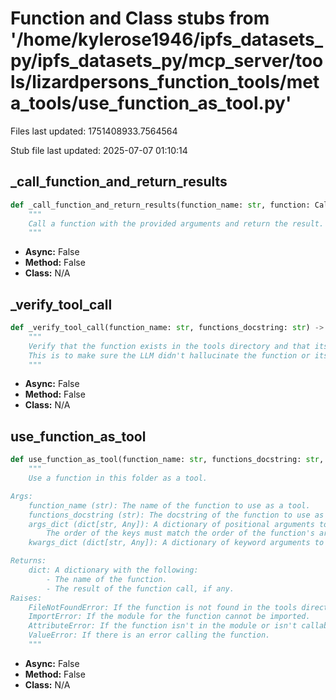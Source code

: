 # Function and Class stubs from '/home/kylerose1946/ipfs_datasets_py/ipfs_datasets_py/mcp_server/tools/lizardpersons_function_tools/meta_tools/use_function_as_tool.py'

Files last updated: 1751408933.7564564

Stub file last updated: 2025-07-07 01:10:14

## _call_function_and_return_results

```python
def _call_function_and_return_results(function_name: str, function: Callable, args_dict: dict[str, Any] = None, kwargs_dict: dict[str, Any] = None) -> dict[str, Any]:
    """
    Call a function with the provided arguments and return the result.
    """
```
* **Async:** False
* **Method:** False
* **Class:** N/A

## _verify_tool_call

```python
def _verify_tool_call(function_name: str, functions_docstring: str) -> None:
    """
    Verify that the function exists in the tools directory and that its docstring matches the provided docstring.
    This is to make sure the LLM didn't hallucinate the function or its docstring.
    """
```
* **Async:** False
* **Method:** False
* **Class:** N/A

## use_function_as_tool

```python
def use_function_as_tool(function_name: str, functions_docstring: str, args_dict: dict[str, Any] = None, kwargs_dict: dict[str, Any] = None) -> dict[str, Any]:
    """
    Use a function in this folder as a tool.

Args:
    function_name (str): The name of the function to use as a tool.
    functions_docstring (str): The docstring of the function to use as a tool.
    args_dict (dict[str, Any]): A dictionary of positional arguments to pass to the function.
        The order of the keys must match the order of the function's arguments.
    kwargs_dict (dict[str, Any]): A dictionary of keyword arguments to pass to the function.

Returns:
    dict: A dictionary with the following:
        - The name of the function.
        - The result of the function call, if any.
Raises:
    FileNotFoundError: If the function is not found in the tools directory.
    ImportError: If the module for the function cannot be imported.
    AttributeError: If the function isn't in the module or isn't callable.
    ValueError: If there is an error calling the function.
    """
```
* **Async:** False
* **Method:** False
* **Class:** N/A
